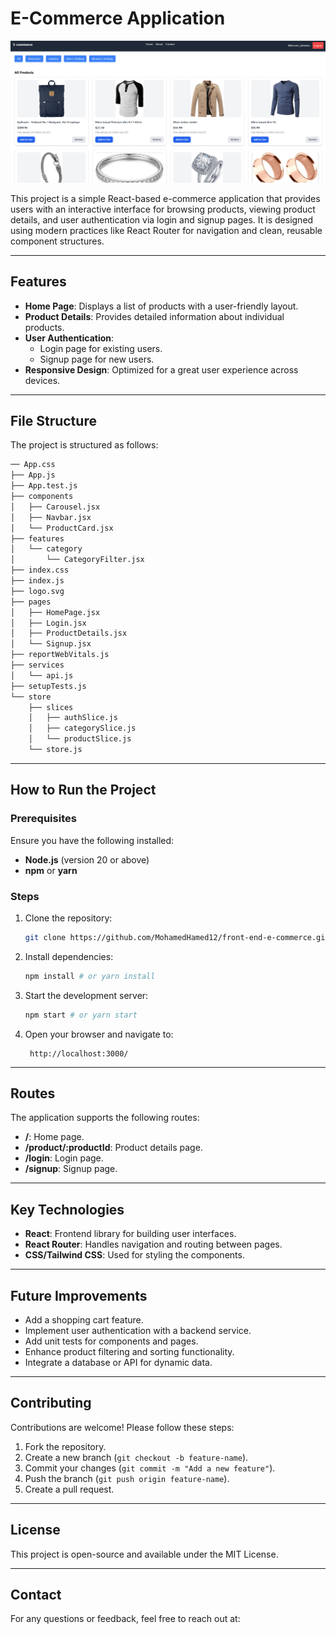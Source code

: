 # E-Commerce Application

![alt text](readme/home.png)

This project is a simple React-based e-commerce application that provides users with an interactive interface for browsing products, viewing product details, and user authentication via login and signup pages. It is designed using modern practices like React Router for navigation and clean, reusable component structures.

---

## Features

- **Home Page**: Displays a list of products with a user-friendly layout.
- **Product Details**: Provides detailed information about individual products.
- **User Authentication**:
    - Login page for existing users.
    - Signup page for new users.
- **Responsive Design**: Optimized for a great user experience across devices.

---

## File Structure

The project is structured as follows:

```bash
── App.css
├── App.js
├── App.test.js
├── components
│   ├── Carousel.jsx
│   ├── Navbar.jsx
│   └── ProductCard.jsx
├── features
│   └── category
│       └── CategoryFilter.jsx
├── index.css
├── index.js
├── logo.svg
├── pages
│   ├── HomePage.jsx
│   ├── Login.jsx
│   ├── ProductDetails.jsx
│   └── Signup.jsx
├── reportWebVitals.js
├── services
│   └── api.js
├── setupTests.js
└── store
    ├── slices
    │   ├── authSlice.js
    │   ├── categorySlice.js
    │   └── productSlice.js
    └── store.js

```

---

## How to Run the Project

### Prerequisites

Ensure you have the following installed:

- **Node.js** (version 20 or above)
- **npm** or **yarn**

### Steps

1. Clone the repository:
    
 
    
    ``` bash 
    git clone https://github.com/MohamedHamed12/front-end-e-commerce.git
    ```
    
2. Install dependencies:
    
   
    ``` bash
    npm install # or yarn install
    ```
    
3. Start the development server:
    
    
    ``` bash
    npm start # or yarn start
    ```
    
4. Open your browser and navigate to:
    
    
    ```
     http://localhost:3000/
     ```

---

## Routes

The application supports the following routes:

- **/**: Home page.
- **/product/:productId**: Product details page.
- **/login**: Login page.
- **/signup**: Signup page.

---

## Key Technologies

- **React**: Frontend library for building user interfaces.
- **React Router**: Handles navigation and routing between pages.
- **CSS/Tailwind CSS**: Used for styling the components.

---

## Future Improvements

- Add a shopping cart feature.
- Implement user authentication with a backend service.
- Add unit tests for components and pages.
- Enhance product filtering and sorting functionality.
- Integrate a database or API for dynamic data.

---

## Contributing

Contributions are welcome! Please follow these steps:

1. Fork the repository.
2. Create a new branch (`git checkout -b feature-name`).
3. Commit your changes (`git commit -m "Add a new feature"`).
4. Push the branch (`git push origin feature-name`).
5. Create a pull request.

---

## License

This project is open-source and available under the MIT License.

---

## Contact

For any questions or feedback, feel free to reach out at:

